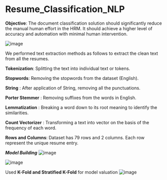 # Resume_Classification_NLP

**Objective**:
The document classification solution should significantly reduce the manual human effort in the HRM. 
It should achieve a higher level of accuracy and automation with minimal human intervention.


![image](https://github.com/bhanudommeti/Resume_Classification_NLP/assets/140396048/e22ef8fa-e81f-466d-bfcf-f7e933ca7b7c)

We performed text extraction methods as follows to extract the clean text from all the resumes.

**Tokenization**: Splitting the text into individual text or tokens.

**Stopwords**: Removing the stopwords from the dataset (English).

**String** : After application of String, removing all the punctuations.

**Porter Stemmer** : Removing suffixes from the words in English.

**Lemmatization** : Breaking a word down to its root meaning to identify the similarities.

**Count Vectorizer** : Transforming a text into vector on the basis of the frequency of each word.

**Rows and Columns**: Dataset has 79 rows and 2 columns. Each row represent the unique resume entry.

***Model Building***
![image](https://github.com/bhanudommeti/Resume_Classification_NLP/assets/140396048/4db550bb-9553-4058-9ee0-8f75520b117e)


![image](https://github.com/bhanudommeti/Resume_Classification_NLP/assets/140396048/61889a67-5bd1-4e80-a0d8-086800474ec3)

Used **K-Fold and Stratified K-Fold** for model valuation
![image](https://github.com/bhanudommeti/Resume_Classification_NLP/assets/140396048/28279613-0994-4cfb-8938-9784c2792268)
